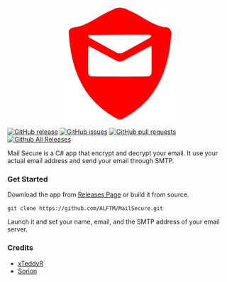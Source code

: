 <p align="center">
  <img src="https://github.com/ALFTM/MailSecure/blob/dev/MailSecure/Images/logo_256.png"/>
</p>

[![GitHub release](https://img.shields.io/github/release/ALFTM/MailSecure.svg?style=flat-square)](https://github.com/ALFTM/MailSecure/release)
[![GitHub issues](https://img.shields.io/github/issues/ALFTM/MailSecure.svg?style=flat-square)](https://github.com/ALFTM/MailSecure/issues) 
[![GitHub pull requests](https://img.shields.io/github/issues-pr/ALFTM/MailSecure.svg?style=flat-square)](https://github.com/ALFTM/MailSecure/pulls)
[![Github All Releases](https://img.shields.io/github/downloads/ALFTM/MailSecure/total.svg?style=flat-square)]()


Mail Secure is a C# app that encrypt and decrypt your email. It use your actual email address and send your email through SMTP.

### Get Started ###

Download the app from [Releases Page](https://github.com/ALFTM/MailSecure/releases) or build it from source.
```
git clone https://github.com/ALFTM/MailSecure.git
```
Launch it and set your name, email, and the SMTP address of your email server.

### Credits ###

- [xTeddyR](https://github.com/xTeddyR)
- [Sorion](https://github.com/Sorion)